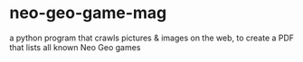 # neo-geo-game-mag
a python program that crawls pictures &amp; images on the web, to create a PDF that lists all known Neo Geo games

